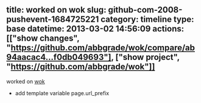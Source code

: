title: worked on wok
slug: github-com-2008-pushevent-1684725221
category: timeline
type: base
datetime: 2013-03-02 14:56:09
actions: [["show changes", "https://github.com/abbgrade/wok/compare/ab94aacac4...f0db049693"], ["show project", "https://github.com/abbgrade/wok"]]
---
worked on [wok](https://github.com/abbgrade/wok)

 - add template variable page.url_prefix
